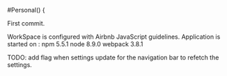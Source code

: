#Personal() {

First commit.

WorkSpace is configured with Airbnb JavaScript guidelines.
Application is started on :
npm 5.5.1
node 8.9.0
webpack 3.8.1

TODO: add flag when settings update for the navigation bar to refetch the settings.